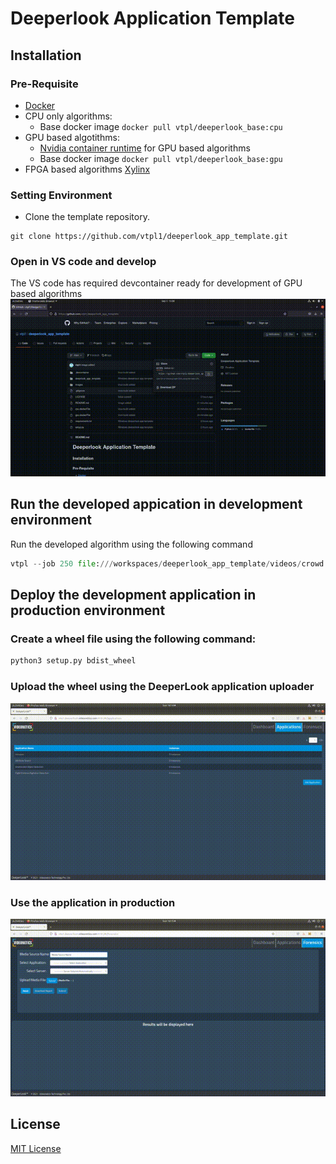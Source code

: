 # Deeperlook Application Template

## Installation
### Pre-Requisite
- [Docker](https://www.docker.com/)
- CPU only algorithms:
    - Base docker image `docker pull vtpl/deeperlook_base:cpu`
- GPU based algotithms:
    - [Nvidia container runtime](https://github.com/NVIDIA/nvidia-container-runtime) for GPU based algorithms
    - Base docker image `docker pull vtpl/deeperlook_base:gpu`
- FPGA based algorithms [Xylinx](https://github.com/Xilinx/Vitis-AI.git)

### Setting Environment
- Clone the template repository.
```
git clone https://github.com/vtpl1/deeperlook_app_template.git
```

### Open in VS code and develop
The VS code has required devcontainer ready for development of GPU based algorithms
![Development](https://github.com/vtpl1/deeperlook_app_template/blob/main/images/development.gif)


## Run the developed appication in development environment
Run the developed algorithm using the following command

``` Python
vtpl --job 250 file:///workspaces/deeperlook_app_template/videos/crowd.mp4
```

## Deploy the development application in production environment
### Create a wheel file using the following command:

``` Python
python3 setup.py bdist_wheel
```

### Upload the wheel using the DeeperLook application uploader
![Deploy](https://github.com/vtpl1/deeperlook_app_template/blob/main/images/deploy.gif)

### Use the application in production
![Results](https://github.com/vtpl1/deeperlook_app_template/blob/main/images/results.gif)

## License
[MIT License](https://github.com/vtpl1/deeperlook_app_template/blob/main/LICENSE)
